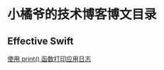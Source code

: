 # 小橘爷的技术博客博文目录
## Effective Swift
[使用 print() 函数打印应用日志](https://github.com/yangxiaoju/Blogs/blob/master/iOS/Effective%20Swift/%E4%BD%BF%E7%94%A8%20print()%20%E5%87%BD%E6%95%B0%E6%89%93%E5%8D%B0%E5%BA%94%E7%94%A8%E6%97%A5%E5%BF%97.md)